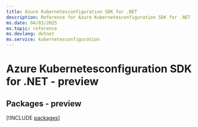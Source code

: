 ```yaml
---
title: Azure Kubernetesconfiguration SDK for .NET
description: Reference for Azure Kubernetesconfiguration SDK for .NET
ms.date: 04/03/2025
ms.topic: reference
ms.devlang: dotnet
ms.service: kubernetesconfiguration
---
```

# Azure Kubernetesconfiguration SDK for .NET - preview
## Packages - preview
[!INCLUDE [packages](kubernetesconfiguration-index.md)]